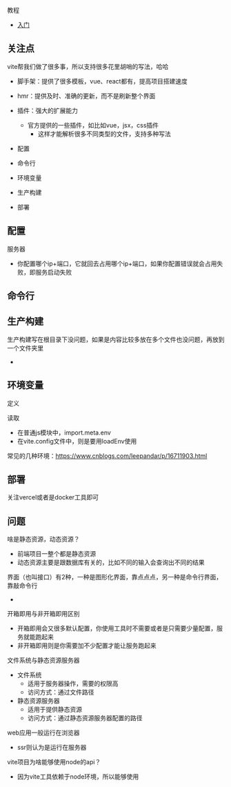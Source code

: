 教程

- [入门](https://juejin.cn/post/6910014283707318279#heading-0)



## 关注点

vite帮我们做了很多事，所以支持很多花里胡哨的写法，哈哈

- 脚手架：提供了很多模板，vue、react都有，提高项目搭建速度

- hmr：提供及时、准确的更新，而不是刷新整个界面

- 插件：强大的扩展能力

  - 官方提供的一些插件，如比如vue，jsx，css插件
    - 这样才能解析很多不同类型的文件，支持多种写法

- 配置

- 命令行

- 环境变量

- 生产构建

- 部署

  



## 配置

服务器

- 你配置哪个ip+端口，它就回去占用哪个ip+端口，如果你配置错误就会占用失败，即服务启动失败



## 命令行



## 生产构建

生产构建写在根目录下没问题，如果是内容比较多放在多个文件也没问题，再放到一个文件夹里

- 

## 环境变量

定义

读取

- 在普通js模块中，import.meta.env
- 在vite.config文件中，则是要用loadEnv使用



常见的几种环境：https://www.cnblogs.com/leepandar/p/16711903.html





## 部署

关注vercel或者是docker工具即可



## 问题

啥是静态资源，动态资源？

- 前端项目一整个都是静态资源
- 动态资源主要是跟数据库有关的，比如不同的输入会查询出不同的结果

界面（也叫接口）有2种，一种是图形化界面，靠点点点，另一种是命令行界面，靠敲命令行

- 

开箱即用与非开箱即用区别

- 开箱即用会又很多默认配置，你使用工具时不需要或者是只需要少量配置，服务就能跑起来
- 非开箱即用则是你需要加不少配置才能让服务跑起来

文件系统与静态资源服务器

- 文件系统
  - 适用于服务器操作，需要的权限高
  - 访问方式：通过文件路径
- 静态资源服务器
  - 适用于提供静态资源
  - 访问方式：通过静态资源服务器配置的路径

web应用一般运行在浏览器

- ssr则认为是运行在服务器

vite项目为啥能够使用node的api？

- 因为vite工具依赖于node环境，所以能够使用
